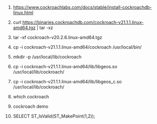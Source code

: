 1. https://www.cockroachlabs.com/docs/stable/install-cockroachdb-linux.html

2.  curl https://binaries.cockroachdb.com/cockroach-v21.1.1.linux-amd64.tgz | tar -xz

3. tar -xf cockroach-v20.2.6.linux-amd64.tgz

4. cp -i cockroach-v21.1.1.linux-amd64/cockroach /usr/local/bin/

5. mkdir -p /usr/local/lib/cockroach

6. cp -i cockroach-v21.1.1.linux-amd64/lib/libgeos.so /usr/local/lib/cockroach/

7. cp -i cockroach-v21.1.1.linux-amd64/lib/libgeos_c.so /usr/local/lib/cockroach/

8. which cockroach

9. cockroach demo

10. SELECT ST_IsValid(ST_MakePoint(1,2));




